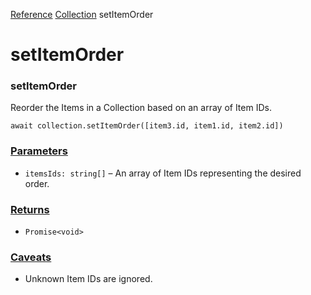 [Reference](https://www.framer.com/developers/reference)
[Collection](https://www.framer.com/developers/reference/plugins-collection)
setItemOrder
# setItemOrder
### setItemOrder
Reorder the Items in a Collection based on an array of Item IDs.
```
await collection.setItemOrder([item3.id, item1.id, item2.id])
```

### [Parameters](https://www.framer.com/developers/reference/plugins-collection-set-item-order#parameters)
  * `itemsIds: string[]` – An array of Item IDs representing the desired order.


### [Returns](https://www.framer.com/developers/reference/plugins-collection-set-item-order#returns)
  * `Promise<void>`


### [Caveats](https://www.framer.com/developers/reference/plugins-collection-set-item-order#caveats)
  * Unknown Item IDs are ignored.


